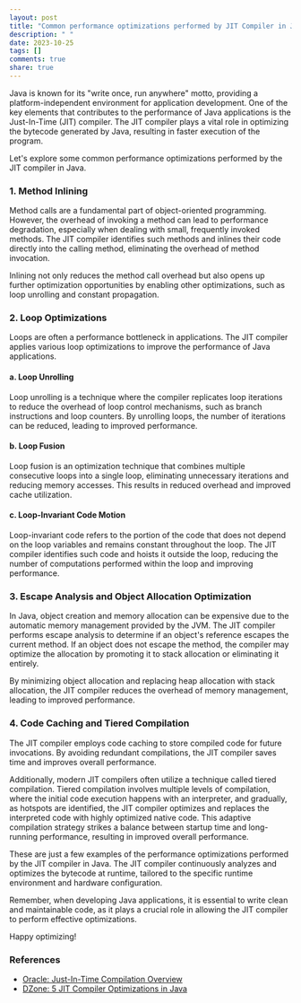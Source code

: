 ```yaml
---
layout: post
title: "Common performance optimizations performed by JIT Compiler in Java"
description: " "
date: 2023-10-25
tags: []
comments: true
share: true
---
```


Java is known for its "write once, run anywhere" motto, providing a platform-independent environment for application development. One of the key elements that contributes to the performance of Java applications is the Just-In-Time (JIT) compiler. The JIT compiler plays a vital role in optimizing the bytecode generated by Java, resulting in faster execution of the program.

Let's explore some common performance optimizations performed by the JIT compiler in Java.

### 1. Method Inlining

Method calls are a fundamental part of object-oriented programming. However, the overhead of invoking a method can lead to performance degradation, especially when dealing with small, frequently invoked methods. The JIT compiler identifies such methods and inlines their code directly into the calling method, eliminating the overhead of method invocation.

Inlining not only reduces the method call overhead but also opens up further optimization opportunities by enabling other optimizations, such as loop unrolling and constant propagation.

### 2. Loop Optimizations

Loops are often a performance bottleneck in applications. The JIT compiler applies various loop optimizations to improve the performance of Java applications.

#### a. Loop Unrolling

Loop unrolling is a technique where the compiler replicates loop iterations to reduce the overhead of loop control mechanisms, such as branch instructions and loop counters. By unrolling loops, the number of iterations can be reduced, leading to improved performance.

#### b. Loop Fusion

Loop fusion is an optimization technique that combines multiple consecutive loops into a single loop, eliminating unnecessary iterations and reducing memory accesses. This results in reduced overhead and improved cache utilization.

#### c. Loop-Invariant Code Motion

Loop-invariant code refers to the portion of the code that does not depend on the loop variables and remains constant throughout the loop. The JIT compiler identifies such code and hoists it outside the loop, reducing the number of computations performed within the loop and improving performance.

### 3. Escape Analysis and Object Allocation Optimization

In Java, object creation and memory allocation can be expensive due to the automatic memory management provided by the JVM. The JIT compiler performs escape analysis to determine if an object's reference escapes the current method. If an object does not escape the method, the compiler may optimize the allocation by promoting it to stack allocation or eliminating it entirely.

By minimizing object allocation and replacing heap allocation with stack allocation, the JIT compiler reduces the overhead of memory management, leading to improved performance.

### 4. Code Caching and Tiered Compilation

The JIT compiler employs code caching to store compiled code for future invocations. By avoiding redundant compilations, the JIT compiler saves time and improves overall performance.

Additionally, modern JIT compilers often utilize a technique called tiered compilation. Tiered compilation involves multiple levels of compilation, where the initial code execution happens with an interpreter, and gradually, as hotspots are identified, the JIT compiler optimizes and replaces the interpreted code with highly optimized native code. This adaptive compilation strategy strikes a balance between startup time and long-running performance, resulting in improved overall performance.

These are just a few examples of the performance optimizations performed by the JIT compiler in Java. The JIT compiler continuously analyzes and optimizes the bytecode at runtime, tailored to the specific runtime environment and hardware configuration.

Remember, when developing Java applications, it is essential to write clean and maintainable code, as it plays a crucial role in allowing the JIT compiler to perform effective optimizations.

Happy optimizing!

### References
- [Oracle: Just-In-Time Compilation Overview](https://docs.oracle.com/en/java/javase/12/vm/java-hotspot-virtual-machine-performance-enhancements-guide/jit-compiler-technologies.html)
- [DZone: 5 JIT Compiler Optimizations in Java](https://dzone.com/articles/5-jit-compiler-optimizations-in-java)